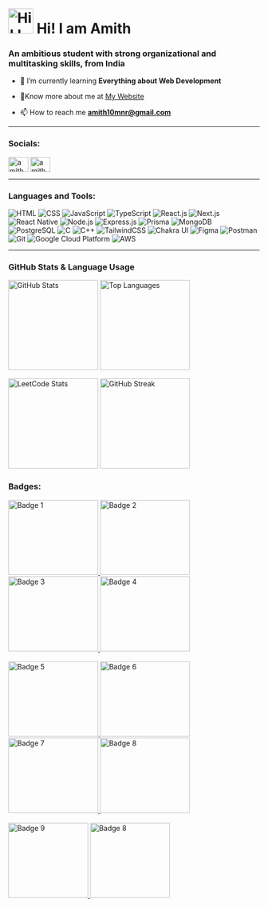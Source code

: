 <h1>
  <img src="https://user-images.githubusercontent.com/18350557/176309783-0785949b-9127-417c-8b55-ab5a4333674e.gif" alt="Hi! I am Amith Kumar" width="50" /> Hi! I am Amith
</h1>

<h3>An ambitious student with strong organizational and multitasking skills, from India</h3>

- 🌱 I’m currently learning **Everything about Web Development**

- 🔗Know more about me at <a href="https://amithkumar.vercel.app/" target = "blank">My Website</a>

- 📫 How to reach me **amith10mnr@gmail.com**

---

<h3 align="left">Socials:</h3>
<p align="left">
<a href="https://www.linkedin.com/in/amithkumar-p-radhakrishnan-7179b8283/" target="blank"><img align="center" src="https://raw.githubusercontent.com/rahuldkjain/github-profile-readme-generator/master/src/images/icons/Social/linked-in-alt.svg" alt="amithkumar p. radhakrishnan" height="30" width="40" /></a>
<a href="https://instagram.com/amithkumar_10" target="blank"><img align="center" src="https://raw.githubusercontent.com/rahuldkjain/github-profile-readme-generator/master/src/images/icons/Social/instagram.svg" alt="amithkumar_10" height="30" width="40" /></a>
</p>

---

<h3 align="left">Languages and Tools:</h3>
<p>
  <img src="https://img.shields.io/badge/HTML-E34F26?style=for-the-badge&logo=html5&logoColor=white" alt="HTML" />
  <img src="https://img.shields.io/badge/CSS-1572B6?style=for-the-badge&logo=css3&logoColor=white" alt="CSS" />
  <img src="https://img.shields.io/badge/JavaScript-F7DF1E?style=for-the-badge&logo=javascript&logoColor=black" alt="JavaScript" />
  <img src="https://img.shields.io/badge/TypeScript-3178C6?style=for-the-badge&logo=typescript&logoColor=white" alt="TypeScript" />
  <img src="https://img.shields.io/badge/React.js-20232A?style=for-the-badge&logo=react&logoColor=61DAFB" alt="React.js" />
  <img src="https://img.shields.io/badge/Next.js-000000?style=for-the-badge&logo=next.js&logoColor=white" alt="Next.js" />
<img src="https://img.shields.io/badge/React%20Native-6E56CF?style=for-the-badge&logo=react&logoColor=white" alt="React Native" />
  <img src="https://img.shields.io/badge/Node.js-43853D?style=for-the-badge&logo=node.js&logoColor=white" alt="Node.js" />
  <img src="https://img.shields.io/badge/Express.js-404D59?style=for-the-badge" alt="Express.js" />
  <img
  src="https://img.shields.io/badge/Prisma-2D3748?style=for-the-badge&logo=prisma&logoColor=white" alt="Prisma"/>
<img src="https://img.shields.io/badge/MongoDB-4EA94B?style=for-the-badge&logo=mongodb&logoColor=white" alt="MongoDB" />
<img src="https://img.shields.io/badge/PostgreSQL-336791?style=for-the-badge&logo=postgresql&logoColor=white" alt="PostgreSQL" />
  <img src="https://img.shields.io/badge/C-A8B9CC?style=for-the-badge&logo=c&logoColor=black" alt="C" />
  <img src="https://img.shields.io/badge/C++-00599C?style=for-the-badge&logo=c%2B%2B&logoColor=white" alt="C++" />
  <img src="https://img.shields.io/badge/Tailwind_CSS-38B2AC?style=for-the-badge&logo=tailwind-css&logoColor=white" alt="TailwindCSS" />
  <img src="https://img.shields.io/badge/Chakra_UI-319795?style=for-the-badge&logo=chakra-ui&logoColor=white" alt="Chakra UI" />
  <img src="https://img.shields.io/badge/Figma-000000?style=for-the-badge&logo=figma&logoColor=white" alt="Figma" />
  <img src="https://img.shields.io/badge/Postman-FF6C37?style=for-the-badge&logo=postman&logoColor=white" alt="Postman" />
  <img src="https://img.shields.io/badge/-Git-F05032?style=for-the-badge&logo=git&logoColor=white" alt="Git" />
  <img src="https://img.shields.io/badge/Google_Cloud-4285F4?style=for-the-badge&logo=google-cloud&logoColor=white" alt="Google Cloud Platform" />
  <img src="https://img.shields.io/badge/AWS-232F3E?style=for-the-badge&logo=amazon&logoColor=white" alt="AWS" />
</p>

---

<h3>GitHub Stats & Language Usage</h3>
<div align="left">
  <!-- Main Stats Row -->
  <p>
    <img height="180em" src="https://github-readme-stats.vercel.app/api?username=amithkumar10&show_icons=true&locale=en&cache_seconds=0&theme=default" alt="GitHub Stats" />
    <img height="180em" src="https://github-readme-stats.vercel.app/api/top-langs?username=amithkumar10&show_icons=true&locale=en&layout=compact&theme=default" alt="Top Languages" />
  </p>
  <!-- Streak and LeetCode Row -->
  <p>
   <img   height="180em" src="https://leetcard.jacoblin.cool/amith10mnr?ext=heatmap&theme=forest&width=750" alt="LeetCode Stats" />
  <img height="180em" src="https://github-readme-streak-stats.herokuapp.com/?user=amithkumar10&theme=default" alt="GitHub Streak" />
    
  </p>
  
</div>



<p align="left">
<h3 align="left">Badges:</h3>

<div >
    <a href="https://www.cloudskillsboost.google/public_profiles/6f30bb49-04d5-4b6e-99ad-212d9c2034bf/badges/5737532">
        <img height="150px" width="180px" src="https://cdn.qwiklabs.com/dGJj9QGPM0XKy1XJZwIrl5HAzGkopR5n8J5Ex1HzNUs%3D" alt="Badge 1">
    </a>
    <a href="https://www.cloudskillsboost.google/public_profiles/6f30bb49-04d5-4b6e-99ad-212d9c2034bf/badges/5858180">
        <img height="150px" width="180px" src="https://cdn.qwiklabs.com/pfbHZIL5bmVEy0ZFJn5bzkHpbUVefMti4xbbGoCOh9s%3D" alt="Badge 2">
    </a>
    <a href="https://www.cloudskillsboost.google/public_profiles/6f30bb49-04d5-4b6e-99ad-212d9c2034bf/badges/5843993">
        <img height="150px" width="180px" src="https://cdn.qwiklabs.com/Nef4drGnjz5nOQCgSjdcV5Fhl%2FzJAyNrNfWZ4AQ1xL0%3D" alt="Badge 3">
    </a>
    <a href="https://www.cloudskillsboost.google/public_profiles/6f30bb49-04d5-4b6e-99ad-212d9c2034bf/badges/5823287">
        <img height="150px" width="180px" src="https://cdn.qwiklabs.com/hJUAG%2BgAxYxJ3Scj0ch7p3n3TWZA%2BHOMtMkX2F%2Fmt3Y%3D" alt="Badge 4">
    </a>
</div>

<br>

<div>
    <a href="https://www.cloudskillsboost.google/public_profiles/6f30bb49-04d5-4b6e-99ad-212d9c2034bf/badges/5804868">
        <img height="150px" width="180px" src="https://cdn.qwiklabs.com/TbOoOcpQdNxRawSvSE3K5cbakxBmki8F%2FgjwN6yKY98%3D" alt="Badge 5">
    </a>
    <a href="https://www.cloudskillsboost.google/public_profiles/6f30bb49-04d5-4b6e-99ad-212d9c2034bf/badges/5844831">
        <img height="150px" width="180px" src="https://cdn.qwiklabs.com/OT8k8pRRu%2ForDqpfuMIwyglzX14PyLPFHd2FNRS0Ifc%3D" alt="Badge 6">
    </a>
    <a href="https://www.cloudskillsboost.google/public_profiles/6f30bb49-04d5-4b6e-99ad-212d9c2034bf/badges/5858181">
        <img height="150px" width="180px" src="https://cdn.qwiklabs.com/6QsPX5Wdg0eHWFed3ZKTbX2c88yVFGgaWPlYt%2BJdp4Q%3D" alt="Badge 7">
    </a>
    <a href="https://www.cloudskillsboost.google/public_profiles/6f30bb49-04d5-4b6e-99ad-212d9c2034bf/badges/5858354">
        <img height="150px" width="180px" src="https://cdn.qwiklabs.com/SOUHCWvev6HmfC5QztXJd%2BCkSK8%2B3WGWg%2BF%2Fww%2FfqXA%3D" alt="Badge 8">
    </a>
</div>

<br>

<div>
    <a href="https://www.cloudskillsboost.google/public_profiles/6f30bb49-04d5-4b6e-99ad-212d9c2034bf/badges/5859064">
        <img height="150px" width="160px" src="https://cdn.qwiklabs.com/WlxuAP5%2FfVCEXdaQuf7pGIFM8sDgjZ1Q0TSFlRpJofQ%3D" alt="Badge 9">
    </a>
   <a href="https://badgr.com/public/assertions/mqLuXdvATIiwlmW9dgLdXg?identity__email=amith10mnr@gmail.com">
        <img height="150px" width="160px" src="https://cc.sj-cdn.net/instructor/3d8458f2k85sh-postman/courses/1a8b8cdxvqjxq/promo-image.1676069333.png" alt="Badge 8">
    </a>
</div>
   </p>

    
